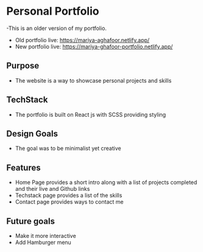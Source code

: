 # Personal Portfolio

-This is an older version of my portfolio.

- Old portfolio live: https://mariya-aghafoor.netlify.app/
- New portfolio live: https://mariya-ghafoor-portfolio.netlify.app/

## Purpose

- The website is a way to showcase personal projects and skills

## TechStack

- The portfolio is built on React js with SCSS providing styling

## Design Goals

- The goal was to be minimalist yet creative

## Features

- Home Page provides a short intro along with a list of projects completed and their live and Github links
- Techstack page provides a list of the skills
- Contact page provides ways to contact me

## Future goals

- Make it more interactive
- Add Hamburger menu
